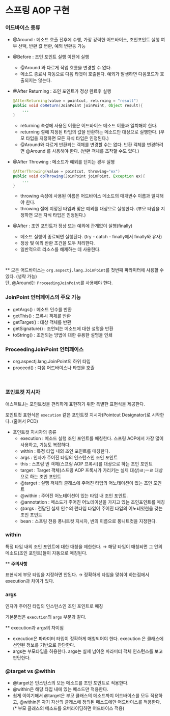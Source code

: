 #  스프링 AOP 구현

### 어드바이스 종류   
- @Around : 메소드 호출 전후에 수행, 가장 강력한 어드바이스, 조인포인트 실행 여부 선택, 반환 값 변환, 예외 변환등 가능
- @Before : 조인 포인트 실행 이전에 실행
    - @Around 와 다르게 작업 흐름을 변경할 수 없다.
    - 메소드 종료시 자동으로 다음 타겟이 호출된다. 예외가 발생하면 다음코드가 호출되지는 않는다.
- @After Returning : 조인 포인트가 정상 완료후 실행
    
    ```java
    @AfterReturning(value = pointcut, returning = "result")
    public void doReturn(JoinPoint joinPoint, Object result){
    	...
    }
    ```
    
    - returning 속성에 사용된 이름은 어드바이스 메소드 이름과 일치해야 한다.
    - returning 절에 지정된 타입의 값을 반환하는 메소드만 대상으로 실행한다. (부모 타입을 지정하면 모든 자식 타입은 인정된다.)
    - @Around와 다르게 반환되는 객체를 변경할 수는 없다. 반환 객체를 변경하려면 @Around 를 사용해야 한다. (반환 객체를 조작할 수도 있다.)
- @After Throwing : 메소드가 예외를 던지는 경우 실행
    
    ```java
    @AfterThrowing(value = pointcut, throwing="ex")
    public void doThrowing(JoinPoint joinPoint, Exception ex){
    	...
    }
    ```
    
    - throwing 속성에 사용된 이름은 어드바이스 메소드의 매개변수 이름과 일치해야 한다.
    - throwing 절에 지정된 타입과 맞은 예외를 대상으로 실행한다. (부모 타입을 지정하면 모든 자식 타입은 인정된다.)
- @After : 조인 포인트가 정상 또는 예외에 관계없이 실행(finally)
    - 메소드 실행이 종료되면 실행된다. (try - catch - finally에서 finally와 유사)
    - 정상 및 예외 반환 조건을 모두 처리한다.
    - 일반적으로 리소스를 해제하는 데 사용한다.
<br/>

** 모든 어드바이스는 `org.aspectj.lang.JoinPoint`를 첫번째 파라미터에 사용할 수 있다. (생략 가능)  
  단, @Around는 `ProceedingJoinPoint`를 사용해야 한다.
<br/>
### JoinPoint 인터페이스의 주요 기능

- getArgs() : 메소드 인수를 반환
- getThis() : 프록시 객체를 반환
- getTarget() : 대상 객체를 반환
- getSignature() : 조언되는 메소드에 대한 설명을 반환
- toString() : 조언되는 방법에 대한 유용한 설명을 인쇄

### ProceedingJoinPoint 인터페이스

- org.aspectj.lang.JoinPoint의 하위 타입
- proceed() : 다음 어드바이스나 타겟을 호출
<br/>

### 포인트컷 지시자

애스펙트J는 포인트컷을 편리하게 표현하기 위한 특별한 표현식을 제공한다.

포인트컷 표현식은 `execution` 같은 포인트컷 지시자(Pointcut Designator)로 시작한다. (줄여서 PCD)

- 포인트컷 지시자의 종류
    - execution : 메소드 실행 조인 포인트를 매칭한다. 스프링 AOP에서 가장 많이 사용하고, 기능도 복잡하다.
    - within : 특정 타입 내의 조인 포인트를 매칭한다.
    - args : 인자가 주어진 타입의 인스턴스인 조인 포인트
    - this : 스프링 빈 객체(스프링 AOP 프록시)를 대상으로 하는 조인 포인트
    - target : Target 객체(스프링 AOP 프록시가 가리키는 실제 대상)ㄹ;ㅡㄹ 대상으로 하는 조인 포인트
    - @target : 실행 객체의 클래스에 주어진 타입의 어노테이션이 있는 조인 포인트
    - @within : 주어진 어노테이션이 있는 타입 내 조인 포인트.
    - @annotation : 메소드가 주어진 어노테이션을 가지고 있는 조인포인트를 매칭
    - @args : 전달된 실제 인수의 런타임 타입이 주어진 타입의 어노테잇현을 갖는 조인 포인트
    - bean : 스프링 전용 퐁니트컷 지시자, 빈의 이름으로 퐁니트컷을 지정한다.

### within

특정 타입 내의 조인 포인트에 대한 매칭을 제한한다. → 해당 타입이 매칭되면 그 안의 메소드(조인 포인트)들이 자동으로 매칭된다.

** **주의사항**

표현식에 부모 타입을 지정하면 안된다. → 정확하게 타입을 맞춰야 하는점에서  execution과 차이가 있다.

### args

인자가 주어진 타입의 인스턴스인 조인 포인트로 매칭

기본문법은 `execution`의 `args` 부분과 같다.

** execution과 args의 차이점

- execution은 파라미터 타입이 정확하게 매칭되어야 한다. execution 은 클래스에 선언된 정보를 기반으로 판단한다.
- args는 부모타입을 허용한다. args는 실제 넘어온 파라미터 객체 인스턴스를 보고 판단한다.

### @target vs @within

- @target은 인스턴스의 모든 메소드를 조인 포인트로 적용한다.
- @within은 해당 타입 내에 있는 메소드만 적용한다.
- 쉽게 이야기해서 @target은 부모 클래스의 메소드까지 어드바이스를 모두 적용하고, @within은 자기 자신의 클래스에 정의된 메소드에만 어드바이스를 적용한다. (* 부모 클래스의 메소드를 오버라이딩하면 어드바이스 적용)
